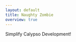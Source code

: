 ```yaml
---
layout: default
title: Naughty Zombie
overview: true
---
```


<section class="intro">
  <div class="grid">
    <div class="unit whole center-on-mobiles">
      <p class="first">Simplify Calypso Development!</p>
    </div>
  </div>
</section>


